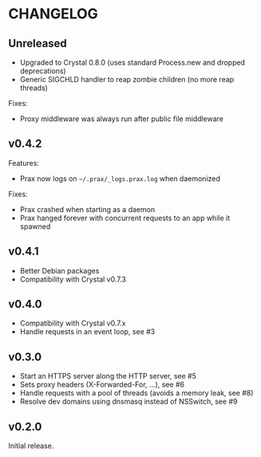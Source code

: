 # CHANGELOG

## Unreleased

- Upgraded to Crystal 0.8.0 (uses standard Process.new and dropped deprecations)
- Generic SIGCHLD handler to reap zombie children (no more reap threads)

Fixes:

- Proxy middleware was always run after public file middleware

## v0.4.2

Features:

- Prax now logs on `~/.prax/_logs.prax.log` when daemonized

Fixes:

- Prax crashed when starting as a daemon
- Prax hanged forever with concurrent requests to an app while it spawned

## v0.4.1

- Better Debian packages
- Compatibility with Crystal v0.7.3

## v0.4.0

- Compatibility with Crystal v0.7.x
- Handle requests in an event loop, see #3

## v0.3.0

- Start an HTTPS server along the HTTP server, see #5
- Sets proxy headers (X-Forwarded-For, ...), see #6
- Handle requests with a pool of threads (avoids a memory leak, see #8)
- Resolve dev domains using dnsmasq instead of NSSwitch, see #9

## v0.2.0

Initial release.
